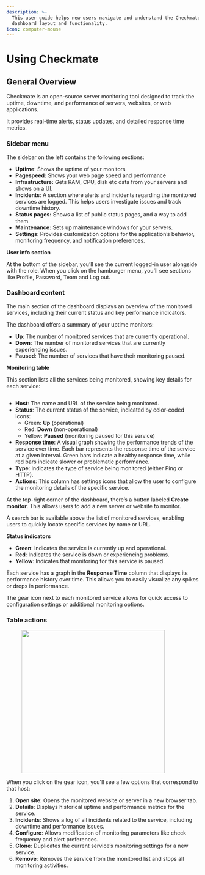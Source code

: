 ```yaml
---
description: >-
  This user guide helps new users navigate and understand the Checkmate
  dashboard layout and functionality.
icon: computer-mouse
---
```


# Using Checkmate

## **General Overview**

Checkmate is an open-source server monitoring tool designed to track the uptime, downtime, and performance of servers, websites, or web applications.

It provides real-time alerts, status updates, and detailed response time metrics.

### **Sidebar menu**

The sidebar on the left contains the following sections:

* **Uptime**: Shows the uptime of your monitors
* **Pagespeed:** Shows your web page speed and performance
* **Infrastructure:** Gets RAM, CPU, disk etc data from your servers and shows on a UI.
* **Incidents**: A section where alerts and incidents regarding the monitored services are logged. This helps users investigate issues and track downtime history.
* **Status pages:** Shows a list of public status pages, and a way to add them.&#x20;
* **Maintenance:** Sets up maintenance windows for your servers.
* **Settings**: Provides customization options for the application’s behavior, monitoring frequency, and notification preferences.

**User info section**

At the bottom of the sidebar, you’ll see the current logged-in user alongside with the role. When you click on the hamburger menu, you'll see sections like Profile, Password, Team and Log out.

### **Dashboard content**

The main section of the dashboard displays an overview of the monitored services, including their current status and key performance indicators.

The dashboard offers a summary of your uptime monitors:

* **Up**: The number of monitored services that are currently operational.
* **Down**: The number of monitored services that are currently experiencing issues.
* **Paused**: The number of services that have their monitoring paused.

**Monitoring table**

This section lists all the services being monitored, showing key details for each service:

<figure><img src="../.gitbook/assets/Screenshot 2024-10-03 at 10.56.43 PM.png" alt=""><figcaption></figcaption></figure>

* **Host**: The name and URL of the service being monitored.
* **Status**: The current status of the service, indicated by color-coded icons:
  * Green: **Up** (operational)
  * Red: **Down** (non-operational)
  * Yellow: **Paused** (monitoring paused for this service)
* **Response time**: A visual graph showing the performance trends of the service over time. Each bar represents the response time of the service at a given interval. Green bars indicate a healthy response time, while red bars indicate slower or problematic performance.
* **Type**: Indicates the type of service being monitored (either Ping or HTTP).
* **Actions**: This column has settings icons that allow the user to configure the monitoring details of the specific service.

At the top-right corner of the dashboard, there’s a button labeled **Create monitor**. This allows users to add a new server or website to monitor.

A search bar is available above the list of monitored services, enabling users to quickly locate specific services by name or URL.

**Status indicators**

* **Green**: Indicates the service is currently up and operational.
* **Red**: Indicates the service is down or experiencing problems.
* **Yellow**: Indicates that monitoring for this service is paused.

Each service has a graph in the **Response Time** column that displays its performance history over time. This allows you to easily visualize any spikes or drops in performance.

The gear icon next to each monitored service allows for quick access to configuration settings or additional monitoring options.

### Table actions

<figure><img src="../.gitbook/assets/Screenshot 2024-10-03 at 10.57.45 PM.png" alt="" width="375"><figcaption></figcaption></figure>

When you click on the gear icon, you'll see a few options that correspond to that host:

1. **Open site**: Opens the monitored website or server in a new browser tab.
2. **Details**: Displays historical uptime and performance metrics for the service.
3. **Incidents**: Shows a log of all incidents related to the service, including downtime and performance issues.
4. **Configure**: Allows modification of monitoring parameters like check frequency and alert preferences.
5. **Clone**: Duplicates the current service’s monitoring settings for a new service.
6. **Remove**: Removes the service from the monitored list and stops all monitoring activities.
